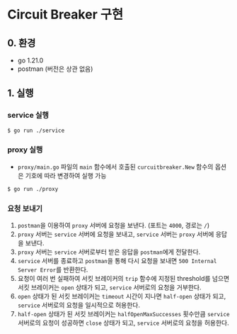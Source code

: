 # Circuit Breaker 구현

## 0. 환경

- go 1.21.0
- postman (버전은 상관 없음)

## 1. 실행

### service 실행

```bash
$ go run ./service
```

### proxy 실행

- `proxy/main.go` 파일의 `main` 함수에서 호출된 `curcuitbreaker.New` 함수의 옵션은 기호에 따라 변경하여 실행 가능

```bash
$ go run ./proxy
```

### 요청 보내기

1. `postman`을 이용하여 `proxy` 서버에 요청을 보낸다. (포트는 `4000`, 경로는 `/`)
2. `proxy` 서버는 `service` 서버에 요청을 보내고, `service` 서버는 `proxy` 서버에 응답을 보낸다.
3. `proxy` 서버는 `service` 서버로부터 받은 응답을 `postman`에게 전달한다.
4. `service` 서버를 종료하고 `postman`을 통해 다시 요청을 보내면 `500 Internal Server Error`를 반환한다.
5. 요청이 여러 번 실패하여 서킷 브레이커의 `trip` 함수에 지정된 threshold를 넘으면 서킷 브레이커는 `open` 상태가 되고, `service` 서버로의 요청을 거부한다.
6. `open` 상태가 된 서킷 브레이커는 `timeout` 시간이 지나면 `half-open` 상태가 되고, `service` 서버로의 요청을 일시적으로 허용한다.
7. `half-open` 상태가 된 서킷 브레이커는 `halfOpenMaxSuccesses` 횟수만큼 `service` 서버로의 요청이 성공하면 `close` 상태가 되고, `service` 서버로의 요청을 허용한다.